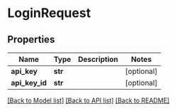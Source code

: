 # LoginRequest


## Properties
Name | Type | Description | Notes
------------ | ------------- | ------------- | -------------
**api_key** | **str** |  | [optional] 
**api_key_id** | **str** |  | [optional] 

[[Back to Model list]](../README.md#documentation-for-models) [[Back to API list]](../README.md#documentation-for-api-endpoints) [[Back to README]](../README.md)


